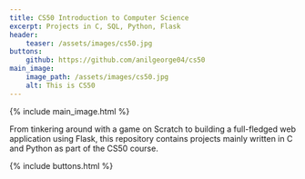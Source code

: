 ```yaml
---
title: CS50 Introduction to Computer Science
excerpt: Projects in C, SQL, Python, Flask
header:
    teaser: /assets/images/cs50.jpg
buttons:
    github: https://github.com/anilgeorge04/cs50
main_image:
    image_path: /assets/images/cs50.jpg
    alt: This is CS50
---
```

{% include main_image.html %}

From tinkering around with a game on Scratch to building a full-fledged web application using Flask, this repository contains projects mainly written in C and Python as part of the CS50 course.

{% include buttons.html %}